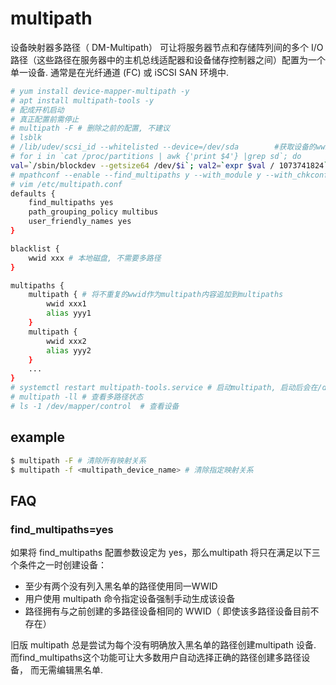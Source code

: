 # multipath
设备映射器多路径（ DM-Multipath） 可让将服务器节点和存储阵列间的多个 I/O 路径（这些路径在服务器中的主机总线适配器和设备储存控制器之间）配置为一个单一设备. 通常是在光纤通道 (FC) 或 iSCSI SAN 环境中.

```sh
# yum install device-mapper-multipath -y
# apt install multipath-tools -y
# 配成开机启动
# 真正配置前需停止
# multipath -F # 删除之前的配置, 不建议
# lsblk
# /lib/udev/scsi_id --whitelisted --device=/dev/sda        #获取设备的wwid
# for i in `cat /proc/partitions | awk {'print $4'} |grep sd`; do
val=`/sbin/blockdev --getsize64 /dev/$i`; val2=`expr $val / 1073741824`; echo "/dev/$i:$val2 `/lib/udev/scsi_id -gud /dev/$i`"; done # 获取所有lun的wwid, VMware   Virtual disk没有wwid
# mpathconf --enable --find_multipaths y --with_module y --with_chkconfig y # 生成multipath.conf文件. 没删除过配置时不用重新生成
# vim /etc/multipath.conf
defaults {
    find_multipaths yes
    path_grouping_policy multibus
    user_friendly_names yes
}

blacklist {
    wwid xxx # 本地磁盘, 不需要多路径
}

multipaths {
    multipath { # 将不重复的wwid作为multipath内容追加到multipaths
        wwid xxx1
        alias yyy1
    }
    multipath {
        wwid xxx2
        alias yyy2
    }
    ...
}
# systemctl restart multipath-tools.service # 启动multipath, 启动后会在/dev/mapper下生成多路径逻辑盘(即/dev/dm*), 此时盘权限全部都是root用户, 有文章介绍要通过udev来修改权限, 不知能否通过chown修改.
# multipath -ll # 查看多路径状态
# ls -1 /dev/mapper/control  # 查看设备
```

## example
```bash
$ multipath -F # 清除所有映射关系
$ multipath -f <multipath_device_name> # 清除指定映射关系
```

## FAQ
### find_multipaths=yes
如果将 find_multipaths 配置参数设定为 yes，那么multipath 将只在满足以下三个条件之一时创建设备：
- 至少有两个没有列入黑名单的路径使用同一WWID
- 用户使用 multipath 命令指定设备强制手动生成该设备
- 路径拥有与之前创建的多路径设备相同的 WWID（ 即使该多路径设备目前不存在）

旧版 multipath 总是尝试为每个没有明确放入黑名单的路径创建multipath 设备. 而find_multipaths这个功能可让大多数用户自动选择正确的路径创建多路径设备， 而无需编辑黑名单.